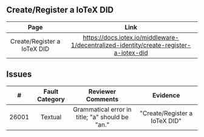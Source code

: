 ## Create/Register a IoTeX DID
| Page        | Link           |
| :-------------: | :-------------:  | 
| Create/Register a IoTeX DID | https://docs.iotex.io/middleware-1/decentralized-identity/create-register-a-iotex-did |


## Issues
| # | Fault Category | Reviewer Comments | Evidence |
| :--: | :--: | :--: | :--: |
| 26001 | Textual | Grammatical error in title; "a" should be "an." | "Create/Register a IoTeX DID" |
